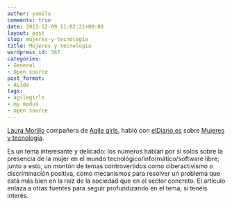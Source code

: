 ```yaml
---
author: yamila
comments: true
date: 2013-12-09 11:02:21+00:00
layout: post
slug: mujeres-y-tecnologia
title: Mujeres y tecnología
wordpress_id: 367
categories:
- General
- Open source
post_format:
- Aside
tags:
- agilegirls
- my modus
- open source
---
```


[Laura Morillo](http://twitter.com/laura_morillo) compañera de [Agile girls](http://agile-girls.com), habló con [elDiario.es](http://eldiario.es) sobre [Mujeres y tecnología](http://www.eldiario.es/turing/Mujeres-tecnologia-pocas-parece_0_202980425.html).

Es un tema interesante y delicado: los números hablan por sí solos sobre la presencia de la mujer en el mundo tecnológico/informático/software libre; junto a esto, un montón de temas controvertidos como ciberactivismo o discriminación positiva, como mecanismos para resolver un problema que está más bien en la raíz de la sociedad que en el sector concreto. El artículo enlaza a otras fuentes para seguir profundizando en el tema, si tenéis interés.

